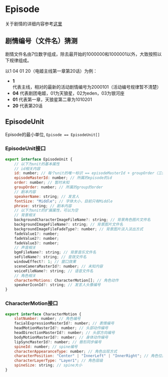 # Episode
关于剧情的详细内容参考[这里](../lib/types/scenario.ts)
## 剧情编号（文件名）猜测
剧情文件名由7位数字组成，除去最开始的1000000和1000001以外，大致按照以下规律组成。

以1 04 01 20（电姬主线第一章第20话）为例：

- <b>1</b> 代表主线，相对的最新的活动剧情编号为2000101（活动编号规律暂不清楚）
- <b>04</b> 代表剧团电姬，01为天狼星，02为eden，03为银河座
- <b>01</b> 代表第一章，天狼星第二章为1010201
- <b>20</b> 代表第20话

## EpisodeUnit
Episode的最小单位, `Episode == EpisodeUnit[]`

### EpisodeUnit接口

```javascript
export interface EpisodeUnit {
    // 以下为unit的基本属性
    // id相关内容
    id: number; // 每个unit的唯一标识 == episodeMasterId + groupOrder（三位数含前导零）
    episodeMasterId: number; // 所属的episode的id
    order: number; // 暂时未知
    groupOrder: number; // 所属的group的order
    // 剧本内容
    speakerName: string; // 发言人
    fontSize: "Middle"; // 字体大小，目前只有Middle
    phrase: string; // 剧本内容
    // 以下为unit的扩展属性，可以为空
    // 背景相关
    backgroundCharacterImageFileName?: string; // 背景角色图片文件名
    backgroundImageFileName?: string; // 背景图片文件名
    backgroundImageFileFadeType?: number; // 背景图片淡入淡出方式
    fadeValue1?: number;
    fadeValue2?: number;
    fadeValue3?: number;
    // 声音相关
    bgmFileName?: string; // 背景音乐文件名
    seFileName?: string; // 音效文件名
    windowEffect?: 1; // 窗口效果
    sceneCameraMasterId?: number; // 未知内容
    voiceFileName?: string; // 语音文件名
    // 角色相关
    characterMotions: CharacterMotion[]; // 角色动作
    speakerIconId?: string; // 发言人头像编号
}
```
### CharacterMotion接口
```javascript
export interface CharacterMotion {
    slotNumber: number; // 角色编号
    facialExpressionMasterId?: number; // 表情编号
    headMotionMasterId?: number; // 头部动作编号
    headDirectionMasterId?: number; // 头部方向编号
    bodyMotionMasterId?: number; // 身体动作编号
    lipSyncMasterId?: number; // 唇形同步编号
    spineId: number; // spine编号
    characterAppearanceType: number; // 角色出现方式
    characterPosition: "Center" | "InnerLeft" | "InnerRight"; // 角色位置
    characterLayerType: "Layer1"; // 角色层级
    spineSize: string; // spine大小
}
```
